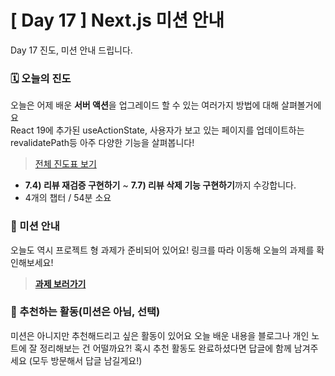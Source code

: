 # [ Day 17 ] Next.js 미션 안내

Day 17 진도, 미션 안내 드립니다.

### 🗓️ 오늘의 진도

오늘은 어제 배운 **서버 액션**을 업그레이드 할 수 있는 여러가지 방법에 대해 살펴볼거에요  
React 19에 추가된 useActionState, 사용자가 보고 있는 페이지를 업데이트하는 revalidatePath등 아주 다양한 기능을 살펴봅니다!

> [전체 진도표 보기](https://winterlood.notion.site/Next-js-2d88c12bf13041dab85068953a5a78a0?pvs=4)

- **7.4) 리뷰 재검증 구현하기** ~ **7.7) 리뷰 삭제 기능 구현하기**까지 수강합니다.
- 4개의 챕터 / 54분 소요

### 🎯 미션 안내

오늘도 역시 프로젝트 형 과제가 준비되어 있어요!
링크를 따라 이동해 오늘의 과제를 확인해보세요!

> **[과제 보러가기](https://github.com/winterlood/onebite-next-challenge/blob/main/missions/day17/mission)**

### 🙌 추천하는 활동(미션은 아님, 선택)

미션은 아니지만 추천해드리고 싶은 활동이 있어요
오늘 배운 내용을 블로그나 개인 노트에 잘 정리해보는 건 어떨까요?!
혹시 추천 활동도 완료하셨다면 답글에 함께 남겨주세요
(모두 방문해서 답글 남길게요!)
